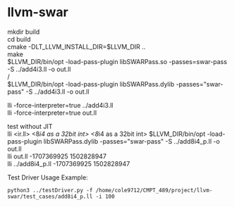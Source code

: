# llvm-swar

mkdir build  
cd build  
cmake -DLT_LLVM_INSTALL_DIR=$LLVM_DIR ..  
make  
$LLVM_DIR/bin/opt -load-pass-plugin libSWARPass.so -passes=swar-pass -S ../add4i3.ll -o out.ll  
/  
$LLVM_DIR/bin/opt -load-pass-plugin libSWARPass.dylib -passes="swar-pass" -S ../add4i3.ll -o out.ll  
  
lli -force-interpreter=true ../add4i3.ll  
lli -force-interpreter=true out.ll  

test without JIT  
lli <ir.ll> <8*i4 as a 32bit int> <8*i4 as a 32bit int>
$LLVM_DIR/bin/opt -load-pass-plugin libSWARPass.dylib -passes="swar-pass" -S ../add8i4_p.ll -o out.ll  
lli out.ll -1707369925 1502828947  
lli ../add8i4_p.ll -1707369925 1502828947

Test Driver Usage Example:

`python3 ../testDriver.py -f /home/cole9712/CMPT_489/project/llvm-swar/test_cases/add8i4_p.ll -i 100`